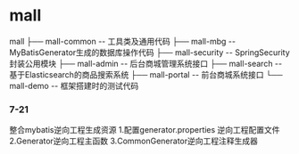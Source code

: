# mall

mall
├── mall-common -- 工具类及通用代码
├── mall-mbg -- MyBatisGenerator生成的数据库操作代码
├── mall-security -- SpringSecurity封装公用模块
├── mall-admin -- 后台商城管理系统接口
├── mall-search -- 基于Elasticsearch的商品搜索系统
├── mall-portal -- 前台商城系统接口
└── mall-demo -- 框架搭建时的测试代码
### 7-21
 整合mybatis逆向工程生成资源
   1.配置generator.properties 逆向工程配置文件
   2.Generator逆向工程主函数
   3.CommonGenerator逆向工程注释生成器
